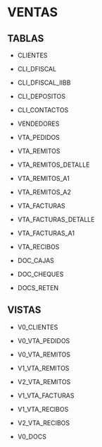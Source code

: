 # VENTAS

## TABLAS

- CLIENTES
- CLI_DFISCAL
- CLI_DFISCAL_IIBB
- CLI_DEPOSITOS
- CLI_CONTACTOS

- VENDEDORES


- VTA_PEDIDOS

- VTA_REMITOS
- VTA_REMITOS_DETALLE
- VTA_REMITOS_A1
- VTA_REMITOS_A2


- VTA_FACTURAS
- VTA_FACTURAS_DETALLE
- VTA_FACTURAS_A1

- VTA_RECIBOS

- DOC_CAJAS
- DOC_CHEQUES
- DOCS_RETEN

## VISTAS
- V0_CLIENTES
- V0_VTA_PEDIDOS
- V0_VTA_REMITOS

- V1_VTA_REMITOS
- V2_VTA_REMITOS

- V1_VTA_FACTURAS

- V1_VTA_RECIBOS
- V2_VTA_RECIBOS

- V0_DOCS
